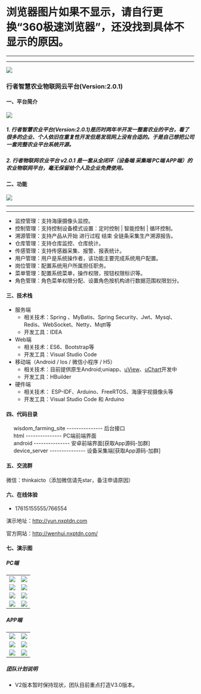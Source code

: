 # 浏览器图片如果不显示，请自行更换“360极速浏览器”，还没找到具体不显示的原因。

***
***



<img src="http://wenhui012.images.nxptdn.com/logo-1.png" />  

### 行者智慧农业物联网云平台(Version:2.0.1)





#### 一、平台简介

<img src="http://wenhui012.images.nxptdn.com/zhnyylt2.jpg" max-width="800" />

##### 1. 行者智慧农业平台(Version:2.0.1)是历时两年半开发一整套农业的平台，看了很多的企业、个人依旧在重复性开发但是发现网上没有合适的。于是自己想把公司一套完整农业平台系统开源。

##### 2. 行者物联网农业平台 v2.0.1 是一套从全闭环（设备端 采集端 PC端 APP端）的农业物联网平台，毫无保留给个人及企业免费使用。




#### 二、功能

<img src="http://wenhui012.images.nxptdn.com/ny-gl/ny-gl-3.jpg" />

---
***

- 监控管理：支持海康摄像头监控。
- 控制管理：支持控制设备模式设置：定时控制 | 智能控制 | 循环控制。
- 溯源管理：支持产品从开始 进行过程 结束 全链条采集生产溯源报告。
- 仓库管理：支持仓库监控、仓库统计。
- 传感管理：支持传感器采集、报警、报表统计。
- 用户管理：用户是系统操作者，该功能主要完成系统用户配置。
- 岗位管理：配置系统用户所属担任职务。
- 菜单管理：配置系统菜单，操作权限，按钮权限标识等。
- 角色管理：角色菜单权限分配、设置角色按机构进行数据范围权限划分。

#### 三、技术栈
   * 服务端
       - 相关技术：Spring 、MyBatis、Spring Security、Jwt、Mysql、Redis、WebSocket、Netty、Mqtt等
       - 开发工具：IDEA    
   * Web端
       - 相关技术：ES6、Bootstrap等 
       - 开发工具：Visual Studio Code    
   * 移动端（Android / Ios / 微信小程序 / H5）
       - 相关技术：目前提供原生Android;uniapp、[uView](https://www.uviewui.com/)、[uChart](https://www.ucharts.cn/)开发中
       - 开发工具：HBuilder
   * 硬件端
       - 相关技术： ESP-IDF、Arduino、FreeRTOS、海康宇视摄像头等
       - 开发工具：Visual Studio Code 和 Arduino

#### 四、代码目录
&nbsp;&nbsp;&nbsp;&nbsp; wisdom_farming_site --------------- 后台接口<br>
&nbsp;&nbsp;&nbsp;&nbsp; html ---------------  PC端前端界面<br>
&nbsp;&nbsp;&nbsp;&nbsp; android --------------- 安卓前端界面[获取App源码-加群]<br>
&nbsp;&nbsp;&nbsp;&nbsp; device_server --------------- 设备采集端[获取App源码-加群] 

#### 五、交流群

微信：thinkaicto（添加微信请先star，备注申请原因）
#### 六、在线体验

- 17615155555/766554  

演示地址：http://yun.nxptdn.com

官方网站：http://wenhui.nxptdn.com/


#### 七、演示图

##### PC端

<table>
    <tr>
        <td><img src="https://gitee.com/dnxt111/wisdom-v2.0/raw/master/UI/PC%E7%AB%AF/1%20%E7%99%BB%E5%BD%95.jpg"/></td>
        <td><img src="http://wenhui012.images.nxptdn.com/%E5%86%9C%E4%B8%9A%E5%B9%B3%E5%8F%B0%20V2.0/PC%E7%AB%AF/2%20%E6%A6%82%E8%A6%81.jpg"/></td>
    </tr>
    <tr>
        <td><img src="http://wenhui012.images.nxptdn.com/%E5%86%9C%E4%B8%9A%E5%B9%B3%E5%8F%B0%20V2.0/PC%E7%AB%AF/3%20%E5%9B%AD%E5%8C%BA%E7%9B%91%E6%8E%A7.jpg"/></td>
        <td><img src="http://wenhui012.images.nxptdn.com/%E5%86%9C%E4%B8%9A%E5%B9%B3%E5%8F%B0%20V2.0/PC%E7%AB%AF/4%20%E5%8D%95%E5%85%83%E6%A6%82%E8%A7%88%EF%BC%88%E5%A4%A7%E6%A3%9A%20%E5%86%9C%E4%B8%9A%20%E6%B8%94%E4%B8%9A%EF%BC%89.jpg"/></td>
    </tr>
    <tr>
        <td><img src="http://wenhui012.images.nxptdn.com/%E5%86%9C%E4%B8%9A%E5%B9%B3%E5%8F%B0%20V2.0/PC%E7%AB%AF/4%20%E5%8D%95%E5%85%83%E6%A6%82%E8%A7%88%EF%BC%88%E5%A4%A7%E6%A3%9A%20%E5%86%9C%E4%B8%9A%20%E6%B8%94%E4%B8%9A%EF%BC%89.jpg"/></td>
        <td><img src="http://wenhui012.images.nxptdn.com/%E5%86%9C%E4%B8%9A%E5%B9%B3%E5%8F%B0%20V2.0/PC%E7%AB%AF/6%20%E4%BC%A0%E6%84%9F%E5%99%A8%E8%AE%BE%E7%BD%AE.jpg"/></td>
    </tr>
	<tr>
        <td><img src="http://wenhui012.images.nxptdn.com/%E5%86%9C%E4%B8%9A%E5%B9%B3%E5%8F%B0%20V2.0/PC%E7%AB%AF/7.%E4%BC%A0%E6%84%9F%E5%99%A8%E6%8A%A5%E8%A1%A8.jpg"/></td>
        <td><img src="http://wenhui012.images.nxptdn.com/%E5%86%9C%E4%B8%9A%E5%B9%B3%E5%8F%B0%20V2.0/PC%E7%AB%AF/8.%E6%8E%A7%E5%88%B6%E5%99%A8%E8%AE%BE%E7%BD%AE.jpg"/></td>
    </tr>	 
</table>

##### APP端
<table>
    <tr>
        <td><img src="http://wenhui012.images.nxptdn.com/%E5%86%9C%E4%B8%9A%E5%B9%B3%E5%8F%B0%20V2.0/APP%E7%AB%AF/1%20%E5%90%AF%E5%8A%A8%E9%A1%B5.jpg"/></td>
        <td><img src="http://wenhui012.images.nxptdn.com/%E5%86%9C%E4%B8%9A%E5%B9%B3%E5%8F%B0%20V2.0/APP%E7%AB%AF/2%20%E9%A6%96%E9%A1%B5.jpg"/></td>
    </tr>
	<tr>
        <td><img src="http://wenhui012.images.nxptdn.com/%E5%86%9C%E4%B8%9A%E5%B9%B3%E5%8F%B0%20V2.0/APP%E7%AB%AF/3%20%E4%BC%A0%E6%84%9F%E5%99%A8.jpg"/></td>
        <td><img src="http://wenhui012.images.nxptdn.com/%E5%86%9C%E4%B8%9A%E5%B9%B3%E5%8F%B0%20V2.0/APP%E7%AB%AF/4%20%E6%8E%A7%E5%88%B6%E5%99%A8.jpg"/></td>
    </tr>
	<tr>
        <td><img src="http://wenhui012.images.nxptdn.com/%E5%86%9C%E4%B8%9A%E5%B9%B3%E5%8F%B0%20V2.0/APP%E7%AB%AF/5%20%E6%8E%A7%E5%88%B6%E5%99%A8%E8%AE%BE%E7%BD%AE.jpg"/></td>
        <td><img src="http://wenhui012.images.nxptdn.com/%E5%86%9C%E4%B8%9A%E5%B9%B3%E5%8F%B0%20V2.0/APP%E7%AB%AF/6%20%E4%BC%A0%E6%84%9F%E5%99%A8%E6%8A%A5%E8%A1%A8.jpg"/></td>
    </tr>
</table>

##### 团队计划说明

- V2版本暂时保持现状，团队目前重点打造V3.0版本。